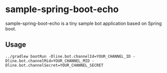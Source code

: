 # sample-spring-boot-echo

sample-spring-boot-echo is a tiny sample bot application based on Spring boot.

## Usage

    ../gradlew bootRun -Dline.bot.channelId=YOUR_CHANNEL_ID -Dline.bot.channelMid=YOUR_CHANNEL_MID -Dline.bot.channelSecret=YOUR_CHANNEL_SECRET
